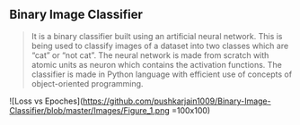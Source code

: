 ## Binary Image Classifier 

> It is a binary classifier built using an artificial neural network. This is being used to classify images of a dataset into two classes which are “cat” or “not cat”. The neural network is made from scratch with atomic units as neuron which contains the activation functions. The classifier is made in Python language with efficient use of concepts of object-oriented programming.


![Loss vs Epoches](https://github.com/pushkarjain1009/Binary-Image-Classifier/blob/master/Images/Figure_1.png =100x100)
